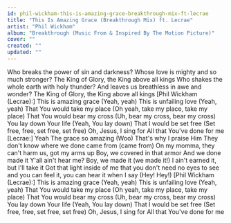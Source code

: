 ```yaml
---
id: phil-wickham-this-is-amazing-grace-breakthrough-mix-ft-lecrae
title: "This Is Amazing Grace (Breakthrough Mix) ft. Lecrae"
artist: "Phil Wickham"
album: "Breakthrough (Music From & Inspired By The Motion Picture)"
cover: ""
created: ""
updated: ""
---
```


Who breaks the power of sin and darkness?
Whose love is mighty and so much stronger?
The King of Glory, the King above all kings
Who shakes the whole earth with holy thunder?
And leaves us breathless in awe and wonder?
The King of Glory, the King above all kings
[Phil Wickham (Lecrae):]
This is amazing grace (Yeah, yeah)
This is unfailing love (Yeah, yeah)
That You would take my place (Oh yeah, take my place, take my place)
That You would bear my cross (Uh, bear my cross, bear my cross)
You lay down Your life (Yeah, You lay down)
That I would be set free (Set free, free, set free, set free)
Oh, Jesus, I sing for
All that You've done for me
[Lecrae:]
Yeah
The grace so amazing (Woo)
That's why I praise Him
They don't know where we done came from (came from)
On my momma, they can't harm us, got my arms up
Boy, we covered in that armor
And we done made it
Y'all ain't hear me? Boy, we made it (we made it!)
I ain't earned it, but I'll take it
Got that light inside of me that you don't need no eyes to see and you can feel it, you can hear it when I say
(Hey! Hey!)
[Phil Wickham (Lecrae):]
This is amazing grace (Yeah, yeah)
This is unfailing love (Yeah, yeah)
That You would take my place (Oh yeah, take my place, take my place)
That You would bear my cross (Uh, bear my cross, bear my cross)
You lay down Your life (Yeah, You lay down)
That I would be set free (Set free, free, set free, set free)
Oh, Jesus, I sing for
All that You've done for me
